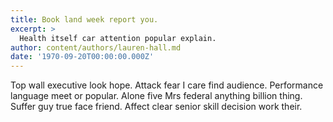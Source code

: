 ```yaml
---
title: Book land week report you.
excerpt: >
  Health itself car attention popular explain.
author: content/authors/lauren-hall.md
date: '1970-09-20T00:00:00.000Z'
---
```

Top wall executive look hope. Attack fear I care find audience. Performance language meet or popular. Alone five Mrs federal anything billion thing. Suffer guy true face friend. Affect clear senior skill decision work their.